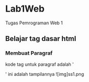 # Lab1Web
Tugas Pemrograman Web 1
## Belajar tag dasar html

### Membuat Paragraf
kode tag untuk paragraf adalah '<p>'
ini adalah tampilannya
![img]ss1.png
